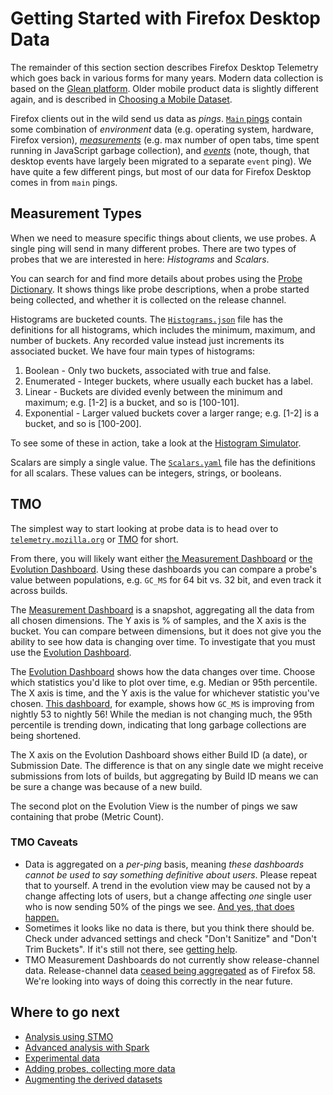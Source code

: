 Getting Started with Firefox Desktop Data
=========================================

The remainder of this section section describes Firefox Desktop Telemetry
which goes back in various forms for many years.
Modern data collection is based on the [Glean platform](glean/glean.md).
Older mobile product data is slightly different again, and is described
in [Choosing a Mobile Dataset](choosing_a_dataset_mobile.md).

Firefox clients out in the wild send us data as *pings*.
[`Main` pings][main_ping] contain some combination of *environment* data
(e.g. operating system, hardware, Firefox version), [*measurements*][probe_dict]
(e.g. max number of open tabs, time spent running in JavaScript garbage collection),
and [*events*][events] (note, though, that desktop events have largely been migrated
to a separate `event` ping).
We have quite a few different pings, but most of our data for Firefox Desktop
comes in from `main` pings.

Measurement Types
------

When we need to measure specific things about clients, we use probes.
A single ping will send in many different probes.
There are two types of probes that we are interested in here: *Histograms* and *Scalars*.

You can search for and find more details about probes using the
[Probe Dictionary][probe_dict].
It shows things like probe descriptions, when a probe started being collected,
and whether it is collected on the release channel.

Histograms are bucketed counts.
The [`Histograms.json`][histograms] file has the definitions for all histograms,
which includes the minimum, maximum, and number of buckets.
Any recorded value instead just increments its associated bucket.
We have four main types of histograms:
1. Boolean - Only two buckets, associated with true and false.
2. Enumerated - Integer buckets, where usually each bucket has a label.
3. Linear - Buckets are divided evenly between the minimum and maximum;
   e.g. [1-2] is a bucket, and so is [100-101].
4. Exponential - Larger valued buckets cover a larger range;
   e.g. [1-2] is a bucket, and so is [100-200].

To see some of these in action, take a look at the [Histogram Simulator].

Scalars are simply a single value.
The [`Scalars.yaml`][scalars] file has the definitions for all scalars.
These values can be integers, strings, or booleans.

TMO
---

The simplest way to start looking at probe data is to head over to
[`telemetry.mozilla.org`][tmo] or [TMO][tmo] for short.

From there, you will likely want either [the Measurement Dashboard][measurement_dash]
or [the Evolution Dashboard][evo_dash].
Using these dashboards you can compare a probe's value between populations,
e.g. `GC_MS` for 64 bit vs. 32 bit, and even track it across builds.

The [Measurement Dashboard][measurement_dash] is a snapshot, aggregating all
the data from all chosen dimensions.
The Y axis is % of samples, and the X axis is the bucket.
You can compare between dimensions, but it does not give you the ability to
see how data is changing over time.
To investigate that you must use the [Evolution Dashboard][evo_dash].

The [Evolution Dashboard][evo_dash] shows how the data changes over time.
Choose which statistics you'd like to plot over time, e.g. Median or 95th percentile.
The X axis is time, and the Y axis is the value for whichever statistic you've chosen.
[This dashboard][evo_gc_ms], for example, shows how `GC_MS` is improving from
nightly 53 to nightly 56!
While the median is not changing much, the 95th percentile is trending down,
indicating that long garbage collections are being shortened.

The X axis on the Evolution Dashboard shows either Build ID (a date), or Submission Date.
The difference is that on any single date we might receive submissions from
lots of builds, but aggregating by Build ID means we can be sure a change was
because of a new build.

The second plot on the Evolution View is the number of pings we saw containing
that probe (Metric Count).

### TMO Caveats
* Data is aggregated on a _per-ping_ basis, meaning *these dashboards cannot
  be used to say something definitive about users*.
  Please repeat that to yourself.
  A trend in the evolution view may be caused not by a change affecting lots of
  users, but a change affecting _one_ single user who is now sending 50% of
  the pings we see.
  [And yes, that does happen.][problem_client]
* Sometimes it looks like no data is there, but you think there should be.
  Check under advanced settings and check "Don't Sanitize" and "Don't Trim Buckets".
  If it's still not there, see [getting help](getting_help.md).
* TMO Measurement Dashboards do not currently show release-channel data.
  Release-channel data [ceased being aggregated][prefs] as of Firefox 58.
  We're looking into ways of doing this correctly in the near future.

Where to go next
----------------
* [Analysis using STMO](../tools/stmo.md)
* [Advanced analysis with Spark](../tools/spark.md)
* [Experimental data](../tools/experiments.md)
* [Adding probes, collecting more data][add_probes]
* [Augmenting the derived datasets](../datasets/derived.md)

[main_ping]: https://firefox-source-docs.mozilla.org/toolkit/components/telemetry/telemetry/data/main-ping.html
[probe_dict]: https://probes.telemetry.mozilla.org/
[events]: https://firefox-source-docs.mozilla.org/toolkit/components/telemetry/telemetry/collection/events.html
[histograms]: https://github.com/mozilla/gecko-dev/blob/master/toolkit/components/telemetry/Histograms.json
[scalars]: https://searchfox.org/mozilla-central/source/toolkit/components/telemetry/Scalars.yaml
[tmo]: https://telemetry.mozilla.org/
[measurement_dash]: https://telemetry.mozilla.org/new-pipeline/dist.html
[evo_dash]: https://telemetry.mozilla.org/new-pipeline/evo.html
[evo_gc_ms]: https://telemetry.mozilla.org/new-pipeline/evo.html#!aggregates=median!95th-percentile&cumulative=0&end_date=2017-06-13&keys=!__none__!__none__&max_channel_version=nightly%252F56&measure=GC_MS&min_channel_version=nightly%252F53&processType=*&product=Firefox&sanitize=1&sort_keys=submissions&start_date=2017-06-12&trim=1&use_submission_date=0
[problem_client]: https://mozilla.report/post/projects%2Fproblematic_client.kp
[Histogram Simulator]: https://telemetry.mozilla.org/histogram-simulator
[prefs]: https://medium.com/georg-fritzsche/data-preference-changes-in-firefox-58-2d5df9c428b5
[add_probes]: https://developer.mozilla.org/en-US/docs/Mozilla/Performance/Adding_a_new_Telemetry_probe
